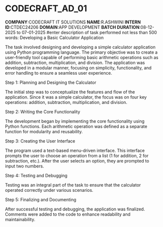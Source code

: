 # CODECRAFT_AD_01
**COMPANY**:CODECRAFT IT SOLUTIONS 
**NAME**:R.ASHWINI
**INTERN ID**:CTDEC24206
**DOMAIN**:APP DEVELOPMENT 
**BATCH DURATION**:08-12-2025 to 07-01-2025
#enter description of task performed not less than 500 words:
Developing a Basic Calculator Application

The task involved designing and developing a simple calculator application using Python programming language. The primary objective was to create a user-friendly tool capable of performing basic arithmetic operations such as addition, subtraction, multiplication, and division. The application was developed in a modular manner, focusing on simplicity, functionality, and error handling to ensure a seamless user experience.

Step 1: Planning and Designing the Calculator

The initial step was to conceptualize the features and flow of the application. Since it was a simple calculator, the focus was on four key operations: addition, subtraction, multiplication, and division. 

Step 2: Writing the Core Functionality

The development began by implementing the core functionality using Python functions. Each arithmetic operation was defined as a separate function for modularity and reusability. 

Step 3: Creating the User Interface

The program used a text-based menu-driven interface. This interface prompts the user to choose an operation from a list (1 for addition, 2 for subtraction, etc.). After the user selects an option, they are prompted to input two numbers.

Step 4: Testing and Debugging

Testing was an integral part of the task to ensure that the calculator operated correctly under various scenarios.

Step 5: Finalizing and Documenting

After successful testing and debugging, the application was finalized. Comments were added to the code to enhance readability and maintainability.
